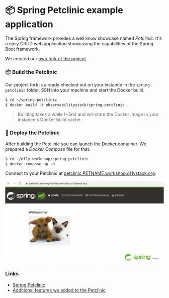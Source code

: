 # 📦 Spring Petclinic example application

The Spring framework provides a well know showcase named
_Petclinic_. It's a easy CRUD web application showcasing the
capabilities of the Spring Boot framework.

We created our [own fork of the project](https://github.com/observabilitystack/spring-petclinic).

### 📦 Build the Petclinic

Our project fork is already checked out on your instance in
the `spring-petclinic` folder. SSH into your machine and
start the Docker build.

```
$ cd ~/spring-petclinic
$ docker build -t observabilitystack/spring-petclinic .
```

> Building takes a while (~5m) and will store the Docker
> image in your instance's Docker build cache.

### 🚚 Deploy the Petclinic

After building the Petclinic you can launch the Docker
container. We prepared a _Docker Compose_ file for that.

```
$ cd ~/o11y-workshop/spring-petclinic
$ docker-compose up -d
```

Connect to your Petclinic at [petclinic.PETNAME.workshop.o11ystack.org](https://petclinic.PETNAME.workshop.o11ystack.org).

![alt](../images/petclinic.png)

### Links

* [Spring Petclinic](https://github.com/spring-projects/spring-petclinic)
* [Additional features we added to the Petclinic](https://github.com/spring-projects/spring-petclinic/compare/main...observabilitystack:spring-petclinic:main)
